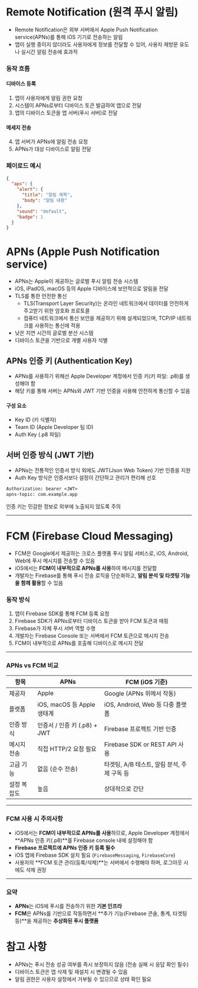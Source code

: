 # Remote Notification (원격 푸시 알림)

- Remote Notification은 외부 서버에서 Apple Push Notification service(APNs)를 통해 iOS 기기로 전송하는 알림 
- 앱이 실행 중이지 않더라도 사용자에게 정보를 전달할 수 있어, 사용자 재방문 유도나 실시간 알림 전송에 효과적

### 동작 흐름

#### 디바이스 등록
1. 앱이 사용자에게 알림 권한 요청
2. 시스템이 APNs로부터 디바이스 토큰 발급하여 앱으로 전달
3. 앱의 디바이스 토큰을 앱 서버(푸시 서버)로 전달

#### 메세지 전송
4. 앱 서버가 APNs에 알림 전송 요청
5. APNs가 대상 디바이스로 알림 전달

### 페이로드 예시
```json
{
  "aps": {
    "alert": {
      "title": "알림 제목",
      "body": "알림 내용"
    },
    "sound": "default",
    "badge": 1
  }
}
```
# APNs (Apple Push Notification service)
- APNs는 Apple이 제공하는 글로벌 푸시 알림 전송 시스템
- iOS, iPadOS, macOS 등의 Apple 디바이스에 보안적으로 알림을 전달
- TLS를 통한 안전한 통신
    - TLS(Transport Layer Security)는 온라인 네트워크에서 데이터를 안전하게 주고받기 위한 암호화 프로토콜
    - 컴퓨터 네트워크에서 통신 보안을 제공하기 위해 설계되었으며, TCP/IP 네트워크를 사용하는 통신에 적용
- 낮은 지연 시간의 글로벌 분산 시스템
- 디바이스 토큰을 기반으로 개별 사용자 식별

## APNs 인증 키 (Authentication Key)
- APNs를 사용하기 위해선 Apple Developer 계정에서 인증 키(키 파일: .p8)를 생성해야 함
- 해당 키를 통해 서버는 APNs와 JWT 기반 인증을 사용해 안전하게 통신할 수 있음

#### 구성 요소
- Key ID (키 식별자)
- Team ID (Apple Developer 팀 ID)
- Auth Key (.p8 파일)

## 서버 인증 방식 (JWT 기반)
- APNs는 전통적인 인증서 방식 외에도 JWT(Json Web Token) 기반 인증을 지원
- Auth Key 방식은 인증서보다 설정이 간단하고 관리가 편리해 선호

```txt
Authorization: bearer <JWT>
apns-topic: com.example.app
```
인증 키는 민감한 정보로 외부에 노출되지 않도록 주의

---

# FCM (Firebase Cloud Messaging)
- FCM은 Google에서 제공하는 크로스 플랫폼 푸시 알림 서비스로, iOS, Android, Web에 푸시 메시지를 전송할 수 있음
- iOS에서는 **FCM이 내부적으로 APNs를 사용**하여 메시지를 전달함
- 개발자는 Firebase를 통해 푸시 전송 로직을 단순화하고, **알림 분석 및 타겟팅 기능을 함께 활용**할 수 있음

### 동작 방식
1. 앱이 Firebase SDK를 통해 FCM 등록 요청
2. Firebase SDK가 APNs로부터 디바이스 토큰을 받아 FCM 토큰과 매핑
3. Firebase가 자체 푸시 서버 역할 수행
4. 개발자는 Firebase Console 또는 서버에서 FCM 토큰으로 메시지 전송
5. FCM이 내부적으로 APNs를 호출해 디바이스로 메시지 전달

---

### APNs vs FCM 비교

| 항목 | APNs | FCM (iOS 기준) |
|------|------|----------------|
| 제공자 | Apple | Google (APNs 위에서 작동) |
| 플랫폼 | iOS, macOS 등 Apple 생태계 | iOS, Android, Web 등 다중 플랫폼 |
| 인증 방식 | 인증서 / 인증 키 (.p8) + JWT | Firebase 프로젝트 기반 인증 |
| 메시지 전송 | 직접 HTTP/2 요청 필요 | Firebase SDK or REST API 사용 |
| 고급 기능 | 없음 (순수 전송) | 타겟팅, A/B 테스트, 알림 분석, 주제 구독 등 |
| 설정 복잡도 | 높음 | 상대적으로 간단 |

---

### FCM 사용 시 주의사항

- iOS에서는 **FCM이 내부적으로 APNs를 사용**하므로, Apple Developer 계정에서 **APNs 인증 키(.p8)**를 Firebase console 내에 설정해야 함
- **Firebase 프로젝트에 APNs 인증 키 등록 필수**
- iOS 앱에 Firebase SDK 설치 필요 (`FirebaseMessaging`, `FirebaseCore`)
- 사용자의 **FCM 토큰 관리(등록/삭제)**는 서버에서 수행해야 하며, 로그아웃 시에도 삭제 권장

---

### 요약
- **APNs**는 iOS에 푸시를 전송하기 위한 **기본 인프라**  
- **FCM**은 APNs를 기반으로 작동하면서 **추가 기능(Firebase 콘솔, 통계, 타겟팅 등)**을 제공하는 **추상화된 푸시 플랫폼**


# 참고 사항
- APNs는 푸시 전송 성공 여부를 즉시 보장하지 않음 (전송 실패 시 응답 확인 필수)
- 디바이스 토큰은 앱 삭제 및 재설치 시 변경될 수 있음
- 알림 권한은 사용자 설정에서 거부될 수 있으므로 상태 확인 필요
